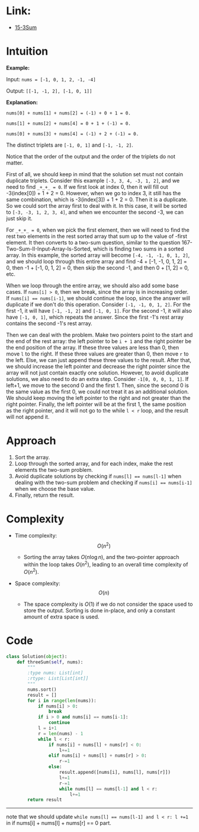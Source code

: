 # Link:
- [15-3Sum](https://leetcode.com/problems/3sum/description/)

# Intuition

**Example:**

Input: `nums = [-1, 0, 1, 2, -1, -4]`

Output: `[[-1, -1, 2], [-1, 0, 1]]`

**Explanation:**

`nums[0] + nums[1] + nums[2] = (-1) + 0 + 1 = 0.`

`nums[1] + nums[2] + nums[4] = 0 + 1 + (-1) = 0.`

`nums[0] + nums[3] + nums[4] = (-1) + 2 + (-1) = 0.`

The distinct triplets are `[-1, 0, 1]` and `[-1, -1, 2]`.

Notice that the order of the output and the order of the triplets do not matter.

First of all, we should keep in mind that the solution set must not contain duplicate triplets. Consider this example `[-3, 3, 4, -3, 1, 2]`, and we need to find `_+_+_ = 0`. If we first look at index 0, then it will fill out -3(index[0]) + 1 + 2 = 0. However, when we go to index 3, it still has the same combination, which is -3(index[3]) + 1 + 2 = 0. Then it is a duplicate. So we could sort the array first to deal with it. In this case, it will be sorted to `[-3, -3, 1, 2, 3, 4]`, and when we encounter the second -3, we can just skip it.

For `_+_+_ = 0`, when we pick the first element, then we will need to find the rest two elements in the rest sorted array that sum up to the value of -first element. It then converts to a two-sum question, similar to the question 167-Two-Sum-II-Input-Array-Is-Sorted, which is finding two sums in a sorted array. In this example, the sorted array will become `[-4, -1, -1, 0, 1, 2]`, and we should loop through this entire array and find -4 + [-1, -1, 0, 1, 2] = 0, then -1 + [-1, 0, 1, 2] = 0, then skip the second -1, and then 0 + [1, 2] = 0, etc.

When we loop through the entire array, we should also add some base cases. If `nums[i] > 0`, then we break, since the array is in increasing order. If `nums[i] == nums[i-1]`, we should continue the loop, since the answer will duplicate if we don't do this operation. Consider `[-1, -1, 0, 1, 2]`. For the first -1, it will have `[-1, -1, 2]` and `[-1, 0, 1]`. For the second -1, it will also have `[-1, 0, 1]`, which repeats the answer. Since the first -1's rest array contains the second -1's rest array.

Then we can deal with the problem. Make two pointers point to the start and the end of the rest array: the left pointer to be `i + 1` and the right pointer be the end position of the array. If these three values are less than 0, then move `l` to the right. If these three values are greater than 0, then move `r` to the left. Else, we can just append these three values to the result. After that, we should increase the left pointer and decrease the right pointer since the array will not just contain exactly one solution. However, to avoid duplicate solutions, we also need to do an extra step. Consider `-1[0, 0, 0, 1, 1]`. If left+1, we move to the second 0 and the first 1. Then, since the second 0 is the same value as the first 0, we could not treat it as an additional solution. We should keep moving the left pointer to the right and not greater than the right pointer. Finally, the left pointer will be at the first 1, the same position as the right pointer, and it will not go to the while `l < r` loop, and the result will not append it.

# Approach

1. Sort the array.
2. Loop through the sorted array, and for each index, make the rest elements the two-sum problem.
3. Avoid duplicate solutions by checking if `nums[l] == nums[l-1]` when dealing with the two-sum problem and checking if `nums[i] == nums[i-1]` when we choose the base value.
4. Finally, return the result.
# Complexity
- Time complexity:
  $$O(n^2)$$
  - Sorting the array takes $O(n \log n)$, and the two-pointer approach within the loop takes $O(n^2)$, leading to an overall time complexity of $O(n^2)$.

- Space complexity:
  $$O(n)$$
  - The space complexity is $O(1)$ if we do not consider the space used to store the output. Sorting is done in-place, and only a constant amount of extra space is used.

# Code
```python
class Solution(object):
    def threeSum(self, nums):
        """
        :type nums: List[int]
        :rtype: List[List[int]]
        """
        nums.sort()
        result = []
        for i in range(len(nums)):
            if nums[i] > 0:
                break
            if i > 0 and nums[i] == nums[i-1]:
                continue
            l = i+1
            r = len(nums) - 1
            while l < r:
                if nums[i] + nums[l] + nums[r] < 0:
                    l+=1
                elif nums[i] + nums[l] + nums[r] > 0:
                    r-=1
                else:
                    result.append([nums[i], nums[l], nums[r]])
                    l+=1
                    r-=1
                    while nums[l] == nums[l-1] and l < r:
                        l+=1
        return result
```
___
note that we should update `while nums[l] == nums[l-1] and l < r: l +=1` in  if nums[i] + nums[l] + nums[r] == 0 part.
